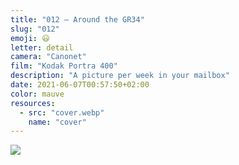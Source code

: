 ```yaml
---
title: "012 — Around the GR34"
slug: "012"
emoji: 😃
letter: detail
camera: "Canonet"
film: "Kodak Portra 400"
description: "A picture per week in your mailbox"
date: 2021-06-07T00:57:50+02:00
color: mauve
resources:
  - src: "cover.webp"
    name: "cover"
---
```

![](cover)
